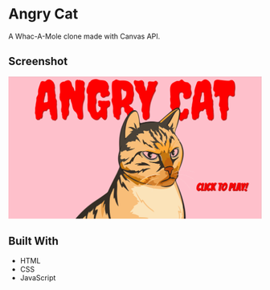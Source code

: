 # Angry Cat
A Whac-A-Mole clone made with Canvas API.

## Screenshot
![Angry Cat](https://github.com/wenleeqc/angry-cat/blob/fb630996109bdc66a50ee57d873b98e714fff170/angry-cat.gif)

## Built With
- HTML
- CSS
- JavaScript
